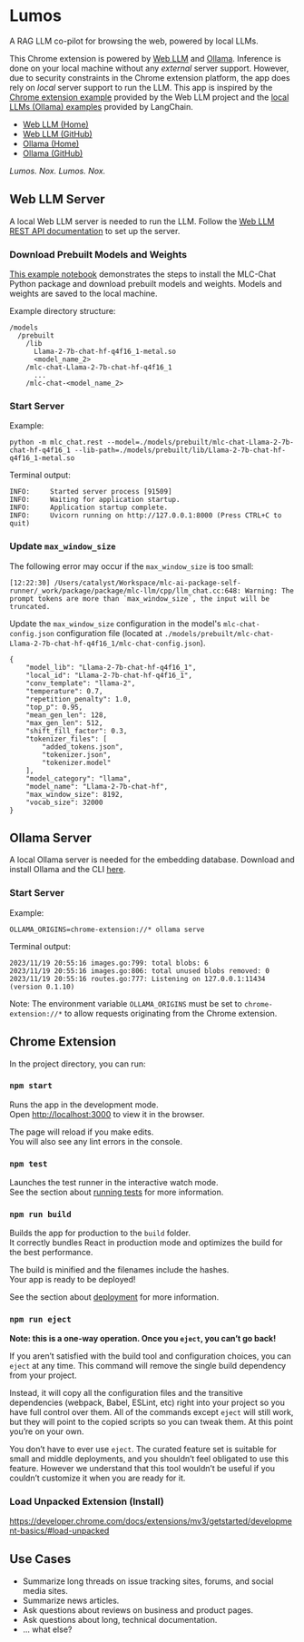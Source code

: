 # Lumos

A RAG LLM co-pilot for browsing the web, powered by local LLMs.

This Chrome extension is powered by [Web LLM](https://webllm.mlc.ai/) and [Ollama](https://ollama.ai/). Inference is done on your local machine without any _external_ server support. However, due to security constraints in the Chrome extension platform, the app does rely on _local_ server support to run the LLM. This app is inspired by the [Chrome extension example](https://github.com/mlc-ai/web-llm/tree/main/examples/chrome-extension) provided by the Web LLM project and the [local LLMs (Ollama) examples](https://js.langchain.com/docs/use_cases/question_answering/local_retrieval_qa) provided by LangChain.

- [Web LLM (Home)](https://webllm.mlc.ai/)
- [Web LLM (GitHub)](https://github.com/mlc-ai/web-llm/tree/main)
- [Ollama (Home)](https://ollama.ai/)
- [Ollama (GitHub)](https://github.com/jmorganca/ollama)

_Lumos. Nox. Lumos. Nox._

## Web LLM Server

A local Web LLM server is needed to run the LLM. Follow the [Web LLM REST API documentation](https://llm.mlc.ai/docs/deploy/rest.html) to set up the server.

### Download Prebuilt Models and Weights

[This example notebook](https://github.com/mlc-ai/notebooks/blob/main/mlc-llm/tutorial_chat_module_getting_started.ipynb) demonstrates the steps to install the MLC-Chat Python package and download prebuilt models and weights. Models and weights are saved to the local machine.

Example directory structure:
```
/models
  /prebuilt
    /lib
      Llama-2-7b-chat-hf-q4f16_1-metal.so
      <model_name_2>
    /mlc-chat-Llama-2-7b-chat-hf-q4f16_1
      ...
    /mlc-chat-<model_name_2>
```

### Start Server

Example:
```
python -m mlc_chat.rest --model=./models/prebuilt/mlc-chat-Llama-2-7b-chat-hf-q4f16_1 --lib-path=./models/prebuilt/lib/Llama-2-7b-chat-hf-q4f16_1-metal.so
```

Terminal output:
```
INFO:     Started server process [91509]
INFO:     Waiting for application startup.
INFO:     Application startup complete.
INFO:     Uvicorn running on http://127.0.0.1:8000 (Press CTRL+C to quit)
```

### Update `max_window_size`

The following error may occur if the `max_window_size` is too small:

```
[12:22:30] /Users/catalyst/Workspace/mlc-ai-package-self-runner/_work/package/package/mlc-llm/cpp/llm_chat.cc:648: Warning: The prompt tokens are more than `max_window_size`, the input will be truncated.
```

Update the `max_window_size` configuration in the model's `mlc-chat-config.json` configuration file (located at `./models/prebuilt/mlc-chat-Llama-2-7b-chat-hf-q4f16_1/mlc-chat-config.json`).

```
{
    "model_lib": "Llama-2-7b-chat-hf-q4f16_1",
    "local_id": "Llama-2-7b-chat-hf-q4f16_1",
    "conv_template": "llama-2",
    "temperature": 0.7,
    "repetition_penalty": 1.0,
    "top_p": 0.95,
    "mean_gen_len": 128,
    "max_gen_len": 512,
    "shift_fill_factor": 0.3,
    "tokenizer_files": [
        "added_tokens.json",
        "tokenizer.json",
        "tokenizer.model"
    ],
    "model_category": "llama",
    "model_name": "Llama-2-7b-chat-hf",
    "max_window_size": 8192,
    "vocab_size": 32000
}
```

## Ollama Server

A local Ollama server is needed for the embedding database. Download and install Ollama and the CLI [here](https://ollama.ai/).

### Start Server

Example:
```
OLLAMA_ORIGINS=chrome-extension://* ollama serve
```

Terminal output:
```
2023/11/19 20:55:16 images.go:799: total blobs: 6
2023/11/19 20:55:16 images.go:806: total unused blobs removed: 0
2023/11/19 20:55:16 routes.go:777: Listening on 127.0.0.1:11434 (version 0.1.10)
```

Note: The environment variable `OLLAMA_ORIGINS` must be set to `chrome-extension://*` to allow requests originating from the Chrome extension.

## Chrome Extension

In the project directory, you can run:

### `npm start`

Runs the app in the development mode.\
Open [http://localhost:3000](http://localhost:3000) to view it in the browser.

The page will reload if you make edits.\
You will also see any lint errors in the console.

### `npm test`

Launches the test runner in the interactive watch mode.\
See the section about [running tests](https://facebook.github.io/create-react-app/docs/running-tests) for more information.

### `npm run build`

Builds the app for production to the `build` folder.\
It correctly bundles React in production mode and optimizes the build for the best performance.

The build is minified and the filenames include the hashes.\
Your app is ready to be deployed!

See the section about [deployment](https://facebook.github.io/create-react-app/docs/deployment) for more information.

### `npm run eject`

**Note: this is a one-way operation. Once you `eject`, you can’t go back!**

If you aren’t satisfied with the build tool and configuration choices, you can `eject` at any time. This command will remove the single build dependency from your project.

Instead, it will copy all the configuration files and the transitive dependencies (webpack, Babel, ESLint, etc) right into your project so you have full control over them. All of the commands except `eject` will still work, but they will point to the copied scripts so you can tweak them. At this point you’re on your own.

You don’t have to ever use `eject`. The curated feature set is suitable for small and middle deployments, and you shouldn’t feel obligated to use this feature. However we understand that this tool wouldn’t be useful if you couldn’t customize it when you are ready for it.

### Load Unpacked Extension (Install)

https://developer.chrome.com/docs/extensions/mv3/getstarted/development-basics/#load-unpacked

## Use Cases
- Summarize long threads on issue tracking sites, forums, and social media sites.
- Summarize news articles.
- Ask questions about reviews on business and product pages.
- Ask questions about long, technical documentation.
- ... what else?
